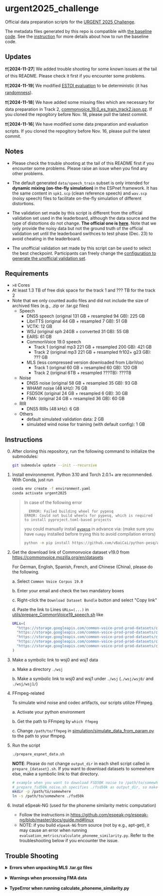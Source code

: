 # urgent2025_challenge
Official data preparation scripts for the [URGENT 2025 Challenge](https://urgent-challenge.github.io/urgent2025/).

The metadata files generated by this repo is compatible with [the baseline code](https://github.com/kohei0209/espnet/tree/urgent2025/egs2/urgent25/enh1).
See the [instruction](https://github.com/kohei0209/espnet/blob/urgent2025/egs2/urgent25/enh1/README.md) for more details about how to run the baseline code.

## Updates

❗️❗️[**2024-11-27**] We added trouble shooting for some known issues at the tail of this README. Please check it first if you encounter some problems.

❗️❗️[**2024-11-19**] We modified [ESTOI evaluation](https://github.com/urgent-challenge/urgent2025_challenge/blob/main/evaluation_metrics/calculate_intrusive_se_metrics.py) to be deterministic (it has [randomness](https://github.com/mpariente/pystoi/blob/74872b000753a7a42ff51aa0868af8c82c7f9053/pystoi/utils.py#L178)).

❗️❗️[**2024-11-18**] We have added some missing files which are necessary for data preparation in Track 2, [commonvoice_19.0_es_train_track2.json.gz](https://github.com/urgent-challenge/urgent2025_challenge/blob/main/datafiles/commonvoice/commonvoice_19.0_es_train_track2.json.gz). If you cloned the repogitory before Nov. 18, please pull the latest commit.

❗️❗️[**2024-11-16**] We have modified some data preparation and evaluation scripts. If you cloned the repogitory before Nov. 16, please pull the latest commit.

## Notes

- Please check the trouble shooting at the tail of this README first if you encounter some problems. Please raise an issue when you find any other problems.

- The default generated `data/speech_train` subset is only intended for **dynamic mixing (on-the-fly simulation)** in the ESPnet framework. It has the same content in `spk1.scp` (clean reference speech) and `wav.scp` (noisy speech) files to facilitate on-the-fly simulation of different distortions.

- The validation set made by this script is different from the official validation set used in the leaderboard, although the data source and the type of distortions do not change. **The official one is [here](https://drive.google.com/file/d/1Ip-C5tUNGCssT8KAjHUUoh99jkzRH6nm/view)**. Note that we only provide the noisy data but not the ground truth of the official validation set until the leaderboard swithces to test phase (Dec. 23) to avoid cheating in the leaderboard.

- The unofficial validation set made by this script can be used to select the best checkpoint. Participants can freely change the [configuration to generate the unofficial validation set](https://github.com/urgent-challenge/urgent2025_challenge/blob/main/conf/simulation_validation.yaml).
<!-- 
* To use a fixed simulation training set (without dynamic mixing), you could follow the [commented lines](https://github.com/urgent-challenge/urgent2024_challenge/blob/main/prepare_espnet_data.sh#L188-L210) in the [`prepare_espnet_data.sh`](https://github.com/urgent-challenge/urgent2024_challenge/blob/main/prepare_espnet_data.sh) script to generate `data/train`.
-->


## Requirements

- `>8` Cores
- At least 1.3 TB of free disk space for the track 1 and ??? TB for the track 2
- Note that we only counted audio files and did not include the size of archived files (e.g., .zip or .tar.gz files)
  - Speech
    - DNS5 speech (original 131 GB + resampled 94 GB): 225 GB
    - LibriTTS (original 44 GB + resampled 7 GB): 51 GB
    - VCTK: 12 GB
    - WSJ (original sph 24GB + converted 31 GB): 55 GB
    - EARS: 61 GB
    - CommonVoice 19.0 speech
      - Track 1 (original mp3 221 GB + resampled 200 GB): 421 GB
      - Track 2 (original mp3 221 GB + resampled fr102+ g23 GB): ??? GB
    - MLS (less compressed version downloaded from LibriVox)
      - Track 1 (original 60 GB + resampled 60 GB): 120 GB
      - Track 2 (original 6TB + resampled ???TB): ???TB
  - Noise
    - DNS5 noise (original 58 GB + resampled 35 GB): 93 GB
    - WHAM! noise (48 kHz): 76 GB
    - FSD50K (original 24 GB + resampled 6 GB): 30 GB
    - FMA: (original 24 GB + resampled 36 GB): 60 GB
  - RIR
    - DNS5 RIRs (48 kHz): 6 GB
  - Others
    - default simulated validation data: 2 GB
    - simulated wind noise for training (with default config): 1 GB


## Instructions

0. After cloning this repository, run the following command to initialize the submodules:
    ```bash
    git submodule update --init --recursive
    ```

1. Install environmemnt. Python 3.10 and Torch 2.0.1+ are recommended.
   With Conda, just run

    ```bash
    conda env create -f environment.yaml
    conda activate urgent2025
    ```

    > In case of the following error
    > ```
    >   ERROR: Failed building wheel for pypesq
    > ERROR: Could not build wheels for pypesq, which is required to install pyproject.toml-based projects
    > ```
    > you could manually install [`pypesq`](https://github.com/vBaiCai/python-pesq) in advance via: 
    > (make sure you have `numpy` installed before trying this to avoid compilation errors)
    > ```bash
    > python -m pip install https://github.com/vBaiCai/python-pesq/archive/master.zip
    > ```

2. Get the download link of Commonvoice dataset v19.0 from https://commonvoice.mozilla.org/en/datasets

    For German, English, Spanish, French, and Chinese (China), please do the following.

    a. Select `Common Voice Corpus 19.0`

    b. Enter your email and check the two mandatory boxes

    c. Right-click the `Download Dataset Bundle` button and select "Copy link"

    d. Paste the link to Lines `URLs=(...)` in [utils/prepare_CommonVoice19_speech.sh](https://github.com/kohei0209/urgnet2025/blob/a2fa5ef53f9ef8eab527a37dcb8aca5aae76ac71/utils/prepare_CommonVoice19_speech.sh#L16-L19) like
    ```bash
    URLs=(
      "https://storage.googleapis.com/common-voice-prod-prod-datasets/cv-corpus-19.0-2024-09-13/cv-corpus-19.0-2024-09-13-de.tar.gz?xxxxxx"
      "https://storage.googleapis.com/common-voice-prod-prod-datasets/cv-corpus-19.0-2024-09-13/cv-corpus-19.0-2024-09-13-en.tar.gz?xxxxxx"
      "https://storage.googleapis.com/common-voice-prod-prod-datasets/cv-corpus-19.0-2024-09-13/cv-corpus-19.0-2024-09-13-es.tar.gz?xxxxxx"
      "https://storage.googleapis.com/common-voice-prod-prod-datasets/cv-corpus-19.0-2024-09-13/cv-corpus-19.0-2024-09-13-fr.tar.gz?xxxxxx"
      "https://storage.googleapis.com/common-voice-prod-prod-datasets/cv-corpus-19.0-2024-09-13/cv-corpus-19.0-2024-09-13-zh-CN.tar.gz?xxxxxx"
    )
    ```

3. Make a symbolic link to wsj0 and wsj1 data

    a. Make a directory `./wsj`

    b. Make a symbolic link to wsj0 and wsj1 under `./wsj` (`./wsj/wsj0/` and `./wsj/wsj1/`)

<!--
3. Download WSJ0 and WSJ1 datasets from LDC
    > You will need a LDC license to access the data.
    >
    > For URGENT Challenge participants who want to use the data during the challenge period, please contact the organizers for a temporary LDC license.

    a. Download WSJ0 from https://catalog.ldc.upenn.edu/LDC93s6a

    b. Download WSJ1 from https://catalog.ldc.upenn.edu/LDC94S13A

    c. Uncompress and store the downloaded data to the directories `./wsj/wsj0/` and `./wsj/wsj1/`, respectively.
-->

4. FFmpeg-related

    To simulate wind noise and codec artifacts, our scripts utilize FFmpeg.

    a. Activate your python environment

    b. Get the path to FFmpeg by `which ffmpeg`
    
    c. Change `/path/to/ffmpeg` in [simulation/simulate_data_from_param.py](https://github.com/kohei0209/urgnet2025/blob/a2fa5ef53f9ef8eab527a37dcb8aca5aae76ac71/simulation/simulate_data_from_param.py#L19) to the path to your ffmpeg.

5. Run the script

    ```bash
    ./prepare_espnet_data.sh
    ```

    **NOTE**: Please do not change `output_dir` in each shell script called in `prepare_{dataset}.sh`. If you want to download datasets to somewhere else, make a symbolic link to that directory. 
    ```bash
    # example when you want to download FSD50K noise to /path/to/somewhere
    # prepare_fsd50k_noise.sh specifies ./fsd50k as output_dir, so make a symbolic link from /path/to/somewhere to ./fsd50k
    mkdir -p /path/to/somewhere
    ln -s /path/to/somewhere ./fsd50k
    ```


6. Install eSpeak-NG (used for the phoneme similarity metric computation)
   - Follow the instructions in https://github.com/espeak-ng/espeak-ng/blob/master/docs/guide.md#linux
   - NOTE: if you build `eSpeak-NG` from source (not by e.g., apt-get), it may cause an error when running `evaluation_metrics/calculate_phoneme_similarity.py`. Refer to the troubleshooting below if you encounter the issue.

<!--
## Optional: Prepare webdataset

The script `./utils/prepare_wds.py` can store the audio files in a collection
of tar files each containing a predefined number of audio files. This is useful
to reduce the number of IO operations during training. Please see the
[documentation](https://github.com/webdataset/webdataset) of `webdataset` for
more information.

```bash
OMP_NUM_THREADS=1 python ./utils/prepare_wds.py \
    /path/to/urgent_train_24k_wds \
    --files-per-tar 250 \
    --max-workers 8 \
    --scps data/tmp/commonvoice_11.0_en_resampled_filtered_train.scp \
    data/tmp/dns5_clean_read_speech_resampled_filtered_train.scp \
    data/tmp/vctk_train.scp \
    data/tmp/libritts_resampled_train.scp
```
The script can also resample the whole dataset to a unified sampling frequency
with `--sampling-rate <freq_hz>`. This option will not include samples with
sampling frequency lower than the prescribed frequency.
-->


## Trouble Shooting

<details>

  <summary><strong>Errors when unpacking MLS .tar.gz files</strong></summary>
  
  <br>

  Sometimes, an error like the following happens when unpacking .tar.gz files in `utils/prepare_MLS_speech.sh`.

  If you encounter this error, please just retry the script after deleting `./mls_segments/download_mls_${lang}_${split}_${track}.done` for the failed language, split (train or dev), and track (track1 or track2).

  In the following example, one needs to remove `./mls_segments/download_mls_spanish_train_track1.done` before rerunning the script again.

  ```sh
  === Preparing MLS data for track1 ===                                                                                                                                                                                 
  === Preparing MLS german train data ===                                                                                                                                                                               
  [MLS-german-train_track1] downloading data                                                                                                                                                                            
  === Preparing MLS german dev data ===                                                                                                                                                                                 
  [MLS-german-dev] downloading data                                                                                                                                                                                     
  === Preparing MLS french train data ===                                                                                                                                                                               
  [MLS-french-train_track1] downloading data                                                                                                                                                                            
  === Preparing MLS french dev data ===                                                                                                                                                                                 
  [MLS-french-dev] downloading data
  === Preparing MLS spanish train data ===
  [MLS-spanish-train_track1] downloading data
  tar: ./3946/3579: Cannot mkdir: No such file or directory
  tar: ./3946/8075: Cannot mkdir: No such file or directory
  tar: ./9972/10719: Cannot mkdir: No such file or directory
  tar: Exiting with failure status due to previous errors
  tar: Exiting with failure status due to previous errors
  tar: Exiting with failure status due to previous errors
  ```

</details>

<br>

<details>

  <summary><strong>Warnings when processing FMA data</strong></summary>

  <br>

  When preparing FMA data, following warnings appear but you can just ignore them.
  

  ```sh
  [FMA noise] split training and validation data
  [FMA noise] resampling to estimated audio bandwidth
    0%|                                                                                          | 0/19902 [00:00<?, ?it/s][src/libmpg123/layer3.c:INT123_do_layer3():1801] error: dequantization failed!
  [src/libmpg123/layer3.c:INT123_do_layer3():1771] error: part2_3_length (3264) too large for available bit count (3224)
  [src/libmpg123/layer3.c:INT123_do_layer3():1841] error: dequantization failed!
  [src/libmpg123/layer3.c:INT123_do_layer3():1801] error: dequantization failed!
  ...
  ```

</details>

<br>

<details>
  <summary><strong>TypeError when running calculate_phoneme_similarity.py</strong></summary>

  <br>

  The following error may happen when running `evaluation_metrics/calculate_phoneme_similarity.py`.

  This is because phoneme recognizer requires `lib` while only `bin` directory exists, depending on how you built `eSpeak-NG`.

  Adding the path to `LD_LIBRARY_PATH` solves the issue.

  ```sh
  evaluation_metrics/calculate_phoneme_similarity.py", line 58, in __init__
    self.phoneme_predictor = PhonemePredictor(device=device)
  urgent2025_challenge/evaluation_metrics/calculate_phoneme_similarity.py", line 29, in __init__
      self.processor = Wav2Vec2Processor.from_pretrained(checkpoint)

  TypeError: Received a bool for argument tokenizer, but a PreTrainedTokenizerBase was expected.
  ```
</details>